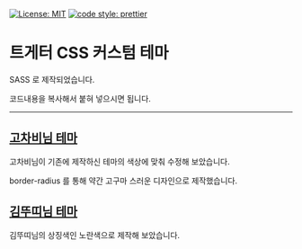 <p align="center">

[![License: MIT](https://img.shields.io/badge/License-MIT-yellow.svg)](https://opensource.org/licenses/MIT)
[![code style: prettier](https://img.shields.io/badge/code_style-prettier-ff69b4.svg?style=flat-square)](https://github.com/prettier/prettier)

# 트게터 CSS 커스텀 테마

SASS 로 제작되었습니다.

코드내용을 복사해서 붙혀 넣으시면 됩니다.

</p>

---

## [고차비님 테마](./theme/kumikomii/README.md)

고차비님이 기존에 제작하신 테마의 색상에 맞춰 수정해 보았습니다.

border-radius 를 통해 약간 고구마 스러운 디자인으로 제작했습니다.

## [김뚜띠님 테마](./theme/kimdduddi/README.md)

김뚜띠님의 상징색인 노란색으로 제작해 보았습니다.
